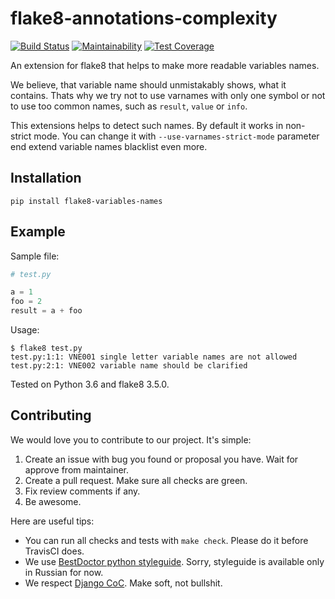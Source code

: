 # flake8-annotations-complexity


[![Build Status](https://travis-ci.org/best-doctor/flake8-variables-names.svg?branch=master)](https://travis-ci.org/best-doctor/flake8-variables-names)
[![Maintainability](https://api.codeclimate.com/v1/badges/c7502e578af3f4437179/maintainability)](https://codeclimate.com/github/best-doctor/flake8-variables-names/maintainability)
[![Test Coverage](https://api.codeclimate.com/v1/badges/c7502e578af3f4437179/test_coverage)](https://codeclimate.com/github/best-doctor/flake8-variables-names/test_coverage)

An extension for flake8 that helps to make more readable variables names.

We believe, that variable name should unmistakably shows, what it contains.
Thats why we try not to use varnames with only one symbol or not to use
too common names, such as `result`, `value` or `info`.

This extensions helps to detect such names. By default it works in
non-strict mode. You can change it with `--use-varnames-strict-mode`
parameter end extend variable names blacklist even more.

## Installation

    pip install flake8-variables-names


## Example

Sample file:

```python
# test.py

a = 1
foo = 2
result = a + foo
```

Usage:

```terminal
$ flake8 test.py
test.py:1:1: VNE001 single letter variable names are not allowed
test.py:2:1: VNE002 variable name should be clarified
```

Tested on Python 3.6 and flake8 3.5.0.


## Contributing

We would love you to contribute to our project. It's simple:

1. Create an issue with bug you found or proposal you have. Wait for approve from maintainer.
2. Create a pull request. Make sure all checks are green.
3. Fix review comments if any.
4. Be awesome.

Here are useful tips:

- You can run all checks and tests with `make check`. Please do it before TravisCI does.
- We use [BestDoctor python styleguide](https://github.com/best-doctor/guides/blob/master/guides/python_styleguide.md). Sorry, styleguide is available only in Russian for now.
- We respect [Django CoC](https://www.djangoproject.com/conduct/). Make soft, not bullshit.
